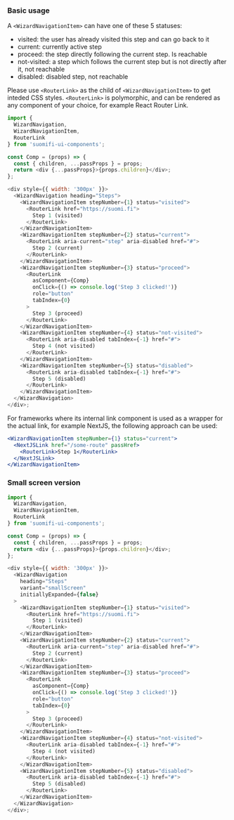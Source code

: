 ### Basic usage

A `<WizardNavigationItem>` can have one of these 5 statuses:

- visited: the user has already visited this step and can go back to it
- current: currently active step
- proceed: the step directly following the current step. Is reachable
- not-visited: a step which follows the current step but is not directly after it, not reachable
- disabled: disabled step, not reachable

Please use `<RouterLink>` as the child of `<WizardNavigationItem>` to get inteded CSS styles. `<RouterLink>` is polymorphic, and can be rendered as any component of your choice, for example React Router Link.

```js
import {
  WizardNavigation,
  WizardNavigationItem,
  RouterLink
} from 'suomifi-ui-components';

const Comp = (props) => {
  const { children, ...passProps } = props;
  return <div {...passProps}>{props.children}</div>;
};

<div style={{ width: '300px' }}>
  <WizardNavigation heading="Steps">
    <WizardNavigationItem stepNumber={1} status="visited">
      <RouterLink href="https://suomi.fi">
        Step 1 (visited)
      </RouterLink>
    </WizardNavigationItem>
    <WizardNavigationItem stepNumber={2} status="current">
      <RouterLink aria-current="step" aria-disabled href="#">
        Step 2 (current)
      </RouterLink>
    </WizardNavigationItem>
    <WizardNavigationItem stepNumber={3} status="proceed">
      <RouterLink
        asComponent={Comp}
        onClick={() => console.log('Step 3 clicked!')}
        role="button"
        tabIndex={0}
      >
        Step 3 (proceed)
      </RouterLink>
    </WizardNavigationItem>
    <WizardNavigationItem stepNumber={4} status="not-visited">
      <RouterLink aria-disabled tabIndex={-1} href="#">
        Step 4 (not visited)
      </RouterLink>
    </WizardNavigationItem>
    <WizardNavigationItem stepNumber={5} status="disabled">
      <RouterLink aria-disabled tabIndex={-1} href="#">
        Step 5 (disabled)
      </RouterLink>
    </WizardNavigationItem>
  </WizardNavigation>
</div>;
```

For frameworks where its internal link component is used as a wrapper for the actual link, for example NextJS, the following approach can be used:

```jsx static
<WizardNavigationItem stepNumber={1} status="current">
  <NextJSLink href="/some-route" passHref>
    <RouterLink>Step 1</RouterLink>
  </NextJSLink>
</WizardNavigationItem>
```

### Small screen version

```js
import {
  WizardNavigation,
  WizardNavigationItem,
  RouterLink
} from 'suomifi-ui-components';

const Comp = (props) => {
  const { children, ...passProps } = props;
  return <div {...passProps}>{props.children}</div>;
};

<div style={{ width: '300px' }}>
  <WizardNavigation
    heading="Steps"
    variant="smallScreen"
    initiallyExpanded={false}
  >
    <WizardNavigationItem stepNumber={1} status="visited">
      <RouterLink href="https://suomi.fi">
        Step 1 (visited)
      </RouterLink>
    </WizardNavigationItem>
    <WizardNavigationItem stepNumber={2} status="current">
      <RouterLink aria-current="step" aria-disabled href="#">
        Step 2 (current)
      </RouterLink>
    </WizardNavigationItem>
    <WizardNavigationItem stepNumber={3} status="proceed">
      <RouterLink
        asComponent={Comp}
        onClick={() => console.log('Step 3 clicked!')}
        role="button"
        tabIndex={0}
      >
        Step 3 (proceed)
      </RouterLink>
    </WizardNavigationItem>
    <WizardNavigationItem stepNumber={4} status="not-visited">
      <RouterLink aria-disabled tabIndex={-1} href="#">
        Step 4 (not visited)
      </RouterLink>
    </WizardNavigationItem>
    <WizardNavigationItem stepNumber={5} status="disabled">
      <RouterLink aria-disabled tabIndex={-1} href="#">
        Step 5 (disabled)
      </RouterLink>
    </WizardNavigationItem>
  </WizardNavigation>
</div>;
```
